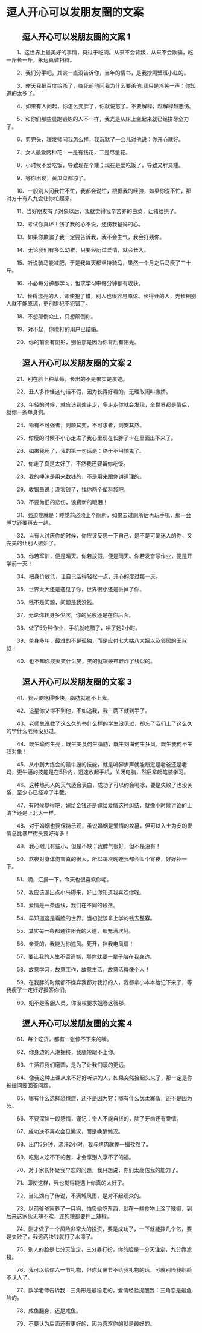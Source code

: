# 逗人开心可以发朋友圈的文案



## 　　逗人开心可以发朋友圈的文案 1

　　1、这世界上最美好的事情，莫过于吃肉。从来不会背叛，从来不会欺骗，吃一斤长一斤，永远真诚相待。

　　2、我们分手吧，其实一直没告诉你，当年的情书，是我抄隔壁班小红的。

　　3、昨天我把百度给杀了，临死前他问我为什么要杀他.我只是冷笑一声：你知道的太多了。

　　4、如果有人问起，你怎么变胖了，你就说忘了。不要解释，越解释越悲伤。

　　5、和你们那些晨跑锻炼的人不一样，我光是从床上坐起来就已经拼尽全力了。

　　6、剪完头，理发师问我怎么样，我沉默了一会儿对他说：你开心就好。

　　7、女人最爱两种花：一是有钱花，二是尽量花。

　　8、小时候不爱吃饭，导致现在个矮；现在是爱吃饭了，导致又胖又矮。

　　9、等你出现，黄瓜菜都凉了。

　　10、一般别人问我忙不忙，我都会说忙，根据我的经验，如果你说不忙，那对方十有八九会让你忙起来。

　　11、当好朋友有了对象以后，我就觉得我辛苦养的白菜，让猪给拱了。

　　12、考试你真坏！伤了我的心不说，还伤我爸妈的心。

　　13、如果你欺骗了我一定要告诉我，我不会生气，我会打残你。

　　14、无论我们有多么幼稚，只要经历过爱情，就会长大。

　　15、听说骑马能减肥，于是我每天都坚持骑马，果然一个月之后马瘦了三十斤。

　　16、不必每分钟都学习，但求学习中每分钟都有收获。

　　17、长得漂亮的人，即使犯了错，别人也很容易原谅。长得丑的人，光长相别人就不能原谅，更别提犯不犯错了。

　　18、不想颠倒众生，只想颠倒你。

　　19、对不起，你拨打的用户已结婚。

　　20、你的前面有阴影，别怕那是因为你背后有阳光。

## 　　逗人开心可以发朋友圈的文案 2

　　21、别在脸上种草莓，长出的不是果实是痕迹。

　　22、丑人多作怪这句话不假，因为长得好看的，无理取闹叫撒娇。

　　23、年轻的时候，就应该到处走走，多走走你就会发现，全世界都是情侣，就你一条单身狗。

　　24、物有不可强者，则顺其变，不可求者，则安其然。

　　25、你瘦的时候不小心走进了我心里现在长胖了卡在里面出不来了。

　　26、如果我死了，我的第一句话是：终于不用怕鬼了。

　　27、你走了真是太好了，不然我还要留你吃饭。

　　28、我的唾沫是用来数钱的，不是用来跟你讲道理的。

　　29、收银员说：没零钱了，找你两个塑料袋吧。

　　30、不要为旧的悲伤，浪费新的眼泪！

　　31、强迫症就是：睡觉前必须上个厕所，如果去过厕所后再玩手机，那一会睡觉还要再去一趟。

　　32、当有人讨厌你的时候，你应该反思一下自己，是不是可爱迷人的你，又完美的让别人嫉妒了。

　　33、你若军训，便是晴天。你若放假，便是雨天。你若发奋写作业，便是开学前一天！

　　34、把身价放低，让自己活得轻松一点，开心的度过每一天。

　　35、世界太大还是遇见了你，世界很小还是丢掉了你。

　　36、钱不是问题，问题是我没钱。

　　37、无论你转身多少次，你的屁股还是在你后面。

　　38、做了5分钟作业，手机就吃醋了，哄了她2小时。

　　39、单身多年，最难的不是孤独，而是应付七大姑八大姨以及邻居的王叔叔！

　　40、也不知你成天笑什么笑，笑的就跟破布鞋炸了线似的。

## 　　逗人开心可以发朋友圈的文案 3

　　41、我只要吃得够快，脂肪就追不上我。

　　42、追星你又得不到他，不如追我，我三两下就到手了。

　　43、老师总说教了这么久的书什么样的学生没见过，却忘了我们上了这么久的学什么老师没见过。

　　44、既生瑜何生亮，既生美食何生脂肪，既生刘海何生狂风，既生我何不生我对象！

　　45、从小到大练会的最牛逼的技能，就是听脚步声就能断定是老爸还是老妈，更牛逼的技能是在5秒内，迅速收起手机，关闭电脑，然后拿起笔装学习。

　　46、这种热死人的天气适合表白，成功了可以约会喝冰，要是失败了也没关系，至少心已经凉了半截。

　　47、有时候觉得吧，嫁给金钱还是嫁给爱情这种纠结，就像小时候讨论的上清华还是上北大一样。

　　48、对于婚姻也要保持乐观，虽说婚姻是爱情的坟墓，但可以入土为安的爱情总比暴尸街头要好得多！

　　49、我心眼儿有些小，但是不缺；我脾气很好，但不是没有！

　　50、熬夜对身体伤害真的很大，所以每次晚睡我都会叫个宵夜，好好补一下。

　　51、滴，汇报一下，今天也很喜欢你呢。

　　52、我应该漏出点小马脚来，好让你知道我喜欢你呀。

　　53、爱情是一条虚线，我们在不同的段落。

　　54、早知道这是看脸的世界，当初就该拿上学的钱去整容。

　　55、其实每一条都通往阳光的大道，都充满坎坷。

　　56、亲爱的，我能为你遮风。死开，挡我电风扇！

　　57、要让我的人生不留遗憾，那你就要一辈子陪在我身边。

　　58、故意学习，故意工作，故意生活，故意活得像个人！

　　59、在我胖的时候都不嫌弃我都对我好的人，我都拿小本本给记下来了，等我瘦了一定好好报答你们。

　　60、姐不是客服人员，你没权要求姐答这答那。

## 　　逗人开心可以发朋友圈的文案 4

　　61、每个吃货，都有一张停不下来的嘴。

　　62、你身边的人潮拥挤，我腿短跟不上你。

　　63、生活将我们磨圆，是为了让我们滚的更远。

　　64、像我这种上课从来不好好听讲的人，如果突然抬起头来了，那一定是你被提问要回答问题。

　　65、哪有什么选择恐惧症，还不是因为穷；哪有什么优柔寡断，还不是因为怂。

　　66、不要深陷一段感情，谨记：令人不能自拔的，除了牙齿还有爱情。

　　67、成功决不喜欢会见懒汉，而是唤醒懒汉。

　　68、出门5分钟，流汗2小时。我与烤肉就差一撮孜然了。

　　69、吃别人吃不下的苦，才会享别人享不了的福。

　　70、对于家长怀疑我早恋的问题，我只想说，你们太高估我的能力了。

　　71、即使这样，我也觉得能遇上你真的太好了。

　　72、当江湖有了传说，不满城风雨，是对不起观众的。

　　73、以前爷爷家养了一只狗，怕它偷吃东西，就在一些食物上涂了辣椒，到后来这家伙无辣不欢，连狗粮都要拌上辣椒。

　　74、刚才做了一个风险非常大的投资，要是成功了，一下就能挣几个亿，要是失败了，我这两块钱就打了水漂了。

　　75、别人的脸是七分天注定，三分靠打扮，你的脸是一分天注定，九分靠滤镜。

　　76、我可以给你六一节礼物，但你父亲节不给我礼物的话，可就别怪我翻脸不认人了。

　　77、数学老师告诉我：三角形是最稳定的，爱情经验提醒我：三角恋是最危险的。

　　78、咸鱼翻身，还是咸鱼。

　　79、不要认为后面还有更好的，因为喜欢你的就是最好的。